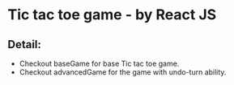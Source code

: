 # Tic tac toe game - by React JS

## Detail:

- Checkout baseGame for base Tic tac toe game.
- Checkout advancedGame for the game with undo-turn ability.
